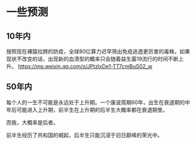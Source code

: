 # 一些预测

## 10年内

按照现在裸猿拉跨的防疫，全球80亿算力迟早筛出免疫逃逸更厉害的毒株，如果现状不改变的话，出现新的血清型的概率只会随着益生菌19流行的时间不断上升。
https://mp.weixin.qq.com/s/JPtzlxDe1-TT7cmBuS02_w

## 50年内

每个人的一生不可能是永远处于上升期。一个康波周期60年，出生在衰退期的中年后可能进入上升期，前半生在上升期的后半生大概率都在衰退期里。

而我，大概率是后者。

前半生经历了共和国的崛起，后半生只能沉浸于旧日巅峰的荣光中。